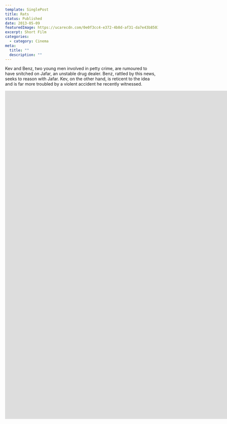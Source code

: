 ```yaml
---
template: SinglePost
title: Rats
status: Published
date: 2013-05-09
featuredImage: https://ucarecdn.com/0e0f3cc4-e372-4b0d-af31-da7e43b85031/
excerpt: Short Film
categories:
  - category: Cinema
meta:
  title: ""
  description: ""
---
```

Kev and Benz, two young men involved in petty crime, are rumoured to have snitched on Jafar, an unstable drug dealer. Benz, rattled by this news, seeks to reason with Jafar. Kev, on the other hand, is reticent to the idea and is far more troubled by a violent accident he recently witnessed.

<iframe src="https://player.vimeo.com/video/193159465?h=233d53b848&amp;badge=0&amp;autopause=0&amp;player_id=0&amp;app_id=58479" width="1920" height="1080" frameborder="0" allow="autoplay; fullscreen; picture-in-picture" allowfullscreen title="Rats (Short Film, 2013)"></iframe>